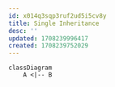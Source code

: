 ```yaml
---
id: x014q3sqp3ruf2ud5i5cv8y
title: Single Inheritance
desc: ''
updated: 1708239996417
created: 1708239752029
---
```



```mermaid
classDiagram
    A <|-- B
```